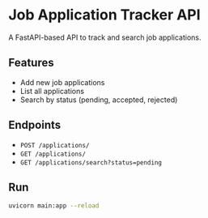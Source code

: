 # Job Application Tracker API

A FastAPI-based API to track and search job applications.

## Features

- Add new job applications
- List all applications
- Search by status (pending, accepted, rejected)

## Endpoints

- `POST /applications/`
- `GET /applications/`
- `GET /applications/search?status=pending`

## Run

```bash
uvicorn main:app --reload
